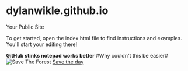 dylanwikle.github.io
=====================

Your Public Site

To get started, open the index.html file to find instructions and examples. You'll start your editing there!

**GitHub stinks notepad works better**
#Why couldn't this be easier#
![Save The Forest](http://windypinwheel.com/wp-content/uploads/2013/08/50581-hi-smokey_billboard060811-1.jpg)
[Save the day](http://horrycountyfirerescue.com/)

